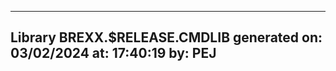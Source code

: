 ------------------------------------------------------------
Library BREXX.$RELEASE.CMDLIB generated
    on: 03/02/2024
    at: 17:40:19
    by: PEJ
------------------------------------------------------------
